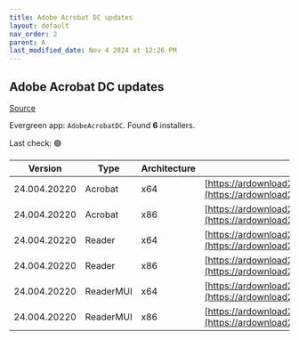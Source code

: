 ```yaml
---
title: Adobe Acrobat DC updates
layout: default
nav_order: 2
parent: A
last_modified_date: Nov 4 2024 at 12:26 PM
---
```


## Adobe Acrobat DC updates

[Source](https://www.adobe.com/devnet-docs/acrobatetk/tools/ReleaseNotesDC/index.html)

Evergreen app: `AdobeAcrobatDC`. Found **6** installers.

Last check: 🟢

| Version      | Type      | Architecture | URI                                                                                                                                                                                                                      |
| ------------ | --------- | ------------ | ------------------------------------------------------------------------------------------------------------------------------------------------------------------------------------------------------------------------ |
| 24.004.20220 | Acrobat   | x64          | [https://ardownload2.adobe.com/pub/adobe/acrobat/win/AcrobatDC/2400420220/AcrobatDCx64Upd2400420220.msp](https://ardownload2.adobe.com/pub/adobe/acrobat/win/AcrobatDC/2400420220/AcrobatDCx64Upd2400420220.msp)         |
| 24.004.20220 | Acrobat   | x86          | [https://ardownload2.adobe.com/pub/adobe/acrobat/win/AcrobatDC/2400420220/AcrobatDCUpd2400420220.msp](https://ardownload2.adobe.com/pub/adobe/acrobat/win/AcrobatDC/2400420220/AcrobatDCUpd2400420220.msp)               |
| 24.004.20220 | Reader    | x64          | [https://ardownload2.adobe.com/pub/adobe/acrobat/win/AcrobatDC/2400420220/AcroRdrDCx64Upd2400420220.msp](https://ardownload2.adobe.com/pub/adobe/acrobat/win/AcrobatDC/2400420220/AcroRdrDCx64Upd2400420220.msp)         |
| 24.004.20220 | Reader    | x86          | [https://ardownload2.adobe.com/pub/adobe/reader/win/AcrobatDC/2400420220/AcroRdrDCUpd2400420220.msp](https://ardownload2.adobe.com/pub/adobe/reader/win/AcrobatDC/2400420220/AcroRdrDCUpd2400420220.msp)                 |
| 24.004.20220 | ReaderMUI | x64          | [https://ardownload2.adobe.com/pub/adobe/acrobat/win/AcrobatDC/2400420220/AcroRdrDCx64Upd2400420220_MUI.msp](https://ardownload2.adobe.com/pub/adobe/acrobat/win/AcrobatDC/2400420220/AcroRdrDCx64Upd2400420220_MUI.msp) |
| 24.004.20220 | ReaderMUI | x86          | [https://ardownload2.adobe.com/pub/adobe/reader/win/AcrobatDC/2400420220/AcroRdrDCUpd2400420220_MUI.msp](https://ardownload2.adobe.com/pub/adobe/reader/win/AcrobatDC/2400420220/AcroRdrDCUpd2400420220_MUI.msp)         |
